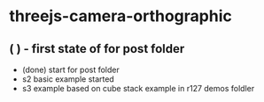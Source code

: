 # threejs-camera-orthographic

## (  ) - first state of for post folder
* (done) start for post folder
* s2 basic example started
* s3 example based on cube stack example in r127 demos foldler